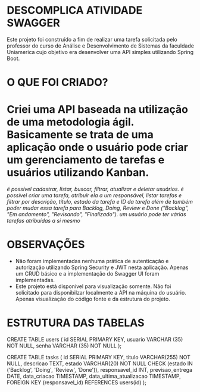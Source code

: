 # DESCOMPLICA ATIVIDADE SWAGGER
Este projeto foi construído a fim de realizar uma tarefa solicitada pelo professor do curso de Análise e Desenvolvimento de Sistemas da faculdade Uniamerica
cujo objetivo era desenvolver uma API simples utilizando Spring Boot. 


# O QUE FOI CRIADO?
# Criei uma API baseada na utilização de uma metodologia ágil. Basicamente se trata de uma aplicação onde o usuário pode criar um gerenciamento de tarefas e usuários utilizando Kanban.
*é possível cadastrar, listar, buscar, filtrar, atualizar e deletar usuários.*
*é possível criar uma tarefa, atribuir ela a um responsável, listar tarefas e filtrar por descrição, título, estado da tarefa e ID da tarefa além de também poder mudar essa tarefa
para Backlog, Doing, Review e Done ("Backlog", "Em andamento", "Revisando", "Finalizado").*
*um usuário pode ter várias tarefas atribuídas a si mesmo*


# OBSERVAÇÕES
* Não foram implementadas nenhuma prática de autenticação e autorização utilizando Spring Security e JWT nesta aplicação. Apenas um CRUD básico e a implementação do Swagger UI foram implementadas.
* Este projeto está disponível para visualização somente. Não foi solicitado para disponibilzar localmente a API na máquina do usuário. Apenas visualização do código fonte e da estrutura do projeto.


# ESTRUTURA DAS TABELAS
CREATE TABLE users (
	id SERIAL PRIMARY KEY,
	usuario VARCHAR (35) NOT NULL,
	senha VARCHAR (35) NOT NULL
);


CREATE TABLE tasks (
    id SERIAL PRIMARY KEY,
    titulo VARCHAR(255) NOT NULL,
    descricao TEXT,
    estado VARCHAR(20) NOT NULL CHECK (estado IN ('Backlog', 'Doing', 'Review', 'Done')),
    responsavel_id INT,
	previsao_entrega DATE,
    data_criacao TIMESTAMP,
    data_ultima_atualizacao TIMESTAMP,
    FOREIGN KEY (responsavel_id) REFERENCES users(id)
);
